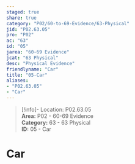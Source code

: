 ```yaml
---  
staged: true  
share: true  
category: "P02/60-to-69-Evidence/63-Physical"  
jid: "P02.63.05"  
pro: "P02"  
ac: "63"  
id: "05"  
jarea: "60-69 Evidence"  
jcat: "63 Physical"  
desc: "Physical Evidence"  
friendlyname: "Car"  
title: "05-Car"  
aliases:   
- "P02.63.05"  
- "Car"  
---  
```

>[!info]- Location: P02.63.05  
>**Area:** P02 - 60-69 Evidence  
>**Category:** 63 - 63 Physical  
>**ID:** 05 - Car  
  
# Car  
